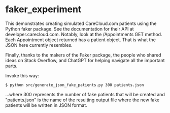 # faker_experiment
This demonstrates creating simulated CareCloud.com patients using the Python faker package. See the documentation for their API at developer.carecloud.com. Notably, look at the /Appointments GET method.  Each Appointment object returned has a patient object. That is what the JSON here currently resembles.

Finally, thanks to the makers of the Faker package, the people who shared ideas on Stack Overflow, and ChatGPT for helping navigate all the important parts.

Invoke this way:
```
$ python src/generate_json_fake_patients.py 300 patients.json

```
...where 300 represents the number of fake patients that will be created and "patients.json" is the name of the resulting output file where the new fake patients will be written in JSON format.
